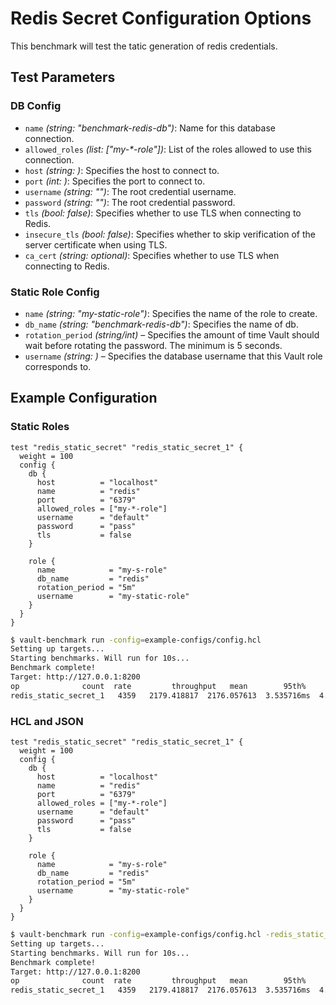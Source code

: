 # Redis Secret Configuration Options

This benchmark will test the tatic generation of redis credentials.

## Test Parameters
### DB Config
- `name` _(string: "benchmark-redis-db")_: Name for this database connection. 
- `allowed_roles` _(list: ["my-*-role"])_: List of the roles allowed to use this connection. 
- `host` _(string: <required>)_: Specifies the host to connect to.
- `port` _(int: <required>)_: Specifies the port to connect to. 
- `username` _(string: "")_: The root credential username.
- `password` _(string: "")_: The root credential password.
- `tls` _(bool: false)_: Specifies whether to use TLS when connecting to Redis.
- `insecure_tls` _(bool: false)_: Specifies whether to skip verification of the server certificate when using TLS.
- `ca_cert` _(string: optional)_: Specifies whether to use TLS when connecting to Redis.

### Static Role Config
- `name` _(string: "my-static-role")_: Specifies the name of the role to create. 
- `db_name` _(string: "benchmark-redis-db")_: Specifies the name of db.  
- `rotation_period` _(string/int)_ – Specifies the amount of time Vault should wait before rotating the password. The minimum is 5 seconds.
- `username` _(string: <required>)_ – Specifies the database username that this Vault role corresponds to.

## Example Configuration 
### Static Roles
```hcl
test "redis_static_secret" "redis_static_secret_1" {
  weight = 100
  config {
    db {
      host          = "localhost"
      name          = "redis"
      port          = "6379"
      allowed_roles = ["my-*-role"]
      username      = "default"
      password      = "pass"
      tls           = false
    }

    role {
      name            = "my-s-role"
      db_name         = "redis"
      rotation_period = "5m"
      username        = "my-static-role"
    }
  }
}
```

```bash
$ vault-benchmark run -config=example-configs/config.hcl
Setting up targets...
Starting benchmarks. Will run for 10s...
Benchmark complete!
Target: http://127.0.0.1:8200
op              count  rate         throughput   mean        95th%       99th%       successRatio
redis_static_secret_1   4359   2179.418817  2176.057613  3.535716ms  4.601893ms  6.903003ms  100.00%
```

### HCL and JSON
```hcl
test "redis_static_secret" "redis_static_secret_1" {
  weight = 100
  config {
    db {
      host          = "localhost"
      name          = "redis"
      port          = "6379"
      allowed_roles = ["my-*-role"]
      username      = "default"
      password      = "pass"
      tls           = false
    }

    role {
      name            = "my-s-role"
      db_name         = "redis"
      rotation_period = "5m"
      username        = "my-static-role"
    }
  }
}
```

```bash
$ vault-benchmark run -config=example-configs/config.hcl -redis_static_test_user_json=user.json
Setting up targets...
Starting benchmarks. Will run for 10s...
Benchmark complete!
Target: http://127.0.0.1:8200
op              count  rate         throughput   mean        95th%       99th%       successRatio
redis_static_secret_1   4359   2179.418817  2176.057613  3.535716ms  4.601893ms  6.903003ms  100.00%
```

